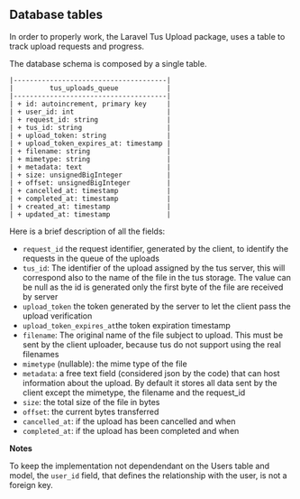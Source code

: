 ## Database tables

In order to properly work, the Laravel Tus Upload package, uses a table to track upload 
requests and progress.

The database schema is composed by a single table.

```
|--------------------------------------|
|         tus_uploads_queue            |
|--------------------------------------|
| + id: autoincrement, primary key     |
| + user_id: int                       |
| + request_id: string                 |
| + tus_id: string                     |
| + upload_token: string               |
| + upload_token_expires_at: timestamp |
| + filename: string                   |
| + mimetype: string                   |
| + metadata: text                     |
| + size: unsignedBigInteger           |
| + offset: unsignedBigInteger         |
| + cancelled_at: timestamp            |
| + completed_at: timestamp            |
| + created_at: timestamp              |
| + updated_at: timestamp              |
```

Here is a brief description of all the fields:

- `request_id` the request identifier, generated by the client, to identify the requests in the queue of the uploads
- `tus_id`: The identifier of the upload assigned by the tus server, this will correspond also to the name of 
   the file in the tus storage. The value can be null as the id is generated only the first byte of the 
   file are received by server
- `upload_token` the token generated by the server to let the client pass the upload verification
- `upload_token_expires_at`the token expiration timestamp
- `filename`: The original name of the file subject to upload. This must be sent by the client uploader, because 
   tus do not support using the real filenames
- `mimetype` (nullable): the mime type of the file
- `metadata`: a free text field (considered json by the code) that can host information about the upload. By default it stores all data sent by the client except the mimetype, the filename and the request_id
- `size`: the total size of the file in bytes
- `offset`: the current bytes transferred
- `cancelled_at`: if the upload has been cancelled and when
- `completed_at`: if the upload has been completed and when

**Notes**

To keep the implementation not dependendant on the Users table and model, the `user_id` field, that defines the 
relationship with the user, is not a foreign key.